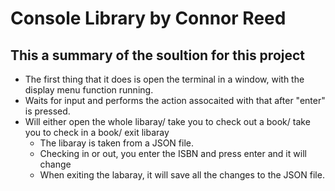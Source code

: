 # Console Library by Connor Reed

## This a summary of the soultion for this project

- The first thing that it does is open the terminal in a window, with the display menu function running.
- Waits for input and performs the action assocaited with that after "enter" is pressed.
- Will either open the whole libaray/ take you to check out a book/ take you to check in a book/ exit libaray
	- The libaray is taken from a JSON file.
	- Checking in or out, you enter the ISBN and press enter and it will change
	- When exiting the labaray, it will save all the changes to the JSON file. 
